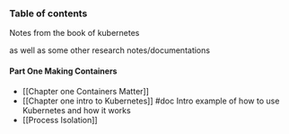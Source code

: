 ### Table of contents 

Notes from the book of kubernetes 

as well as some other research notes/documentations 

#### Part One Making Containers 

- [[Chapter one Containers Matter]]
- [[Chapter one intro to Kubernetes]]  #doc Intro example of how to use Kubernetes and how it works 
- [[Process Isolation]]  


